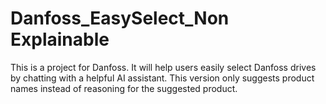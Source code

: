 # Danfoss_EasySelect_Non Explainable
This is a project for Danfoss. It will help users easily select Danfoss drives by chatting with a helpful AI assistant. This version only suggests product names instead of reasoning for the suggested product.
